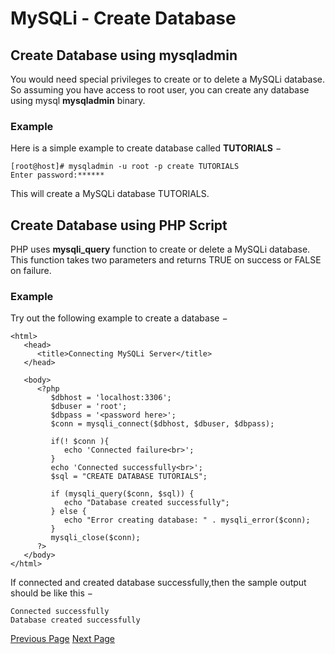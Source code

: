 # MySQLi - Create Database
## Create Database using mysqladmin
You would need special privileges to create or to delete a MySQLi database. So assuming you have access to root user, you can create any database using mysql **mysqladmin** binary.

### Example
Here is a simple example to create database called **TUTORIALS** −

```
[root@host]# mysqladmin -u root -p create TUTORIALS
Enter password:******
```
This will create a MySQLi database TUTORIALS.

## Create Database using PHP Script
PHP uses **mysqli_query** function to create or delete a MySQLi database. This function takes two parameters and returns TRUE on success or FALSE on failure.

### Example
Try out the following example to create a database −

```
<html>
   <head>
      <title>Connecting MySQLi Server</title>
   </head>
   
   <body>
      <?php
         $dbhost = 'localhost:3306';
         $dbuser = 'root';
         $dbpass = '<password here>';
         $conn = mysqli_connect($dbhost, $dbuser, $dbpass);
   
         if(! $conn ){
            echo 'Connected failure<br>';
         }
         echo 'Connected successfully<br>';
         $sql = "CREATE DATABASE TUTORIALS";
         
         if (mysqli_query($conn, $sql)) {
            echo "Database created successfully";
         } else {
            echo "Error creating database: " . mysqli_error($conn);
         }
         mysqli_close($conn);
      ?>
   </body>
</html>
```
If connected and created database successfully,then the sample output should be like this −

```
Connected successfully
Database created successfully
```

[Previous Page](../mysqli/mysqli_connection.md) [Next Page](../mysqli/mysqli_drop_database.md) 
